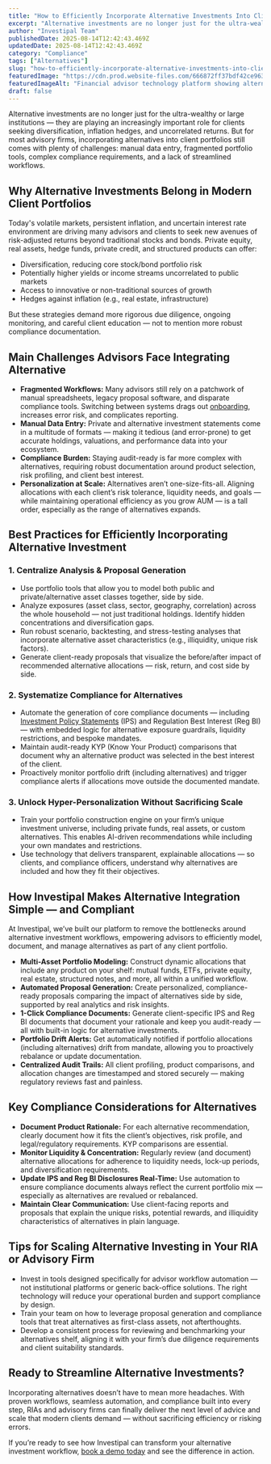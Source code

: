 ```yaml
---
title: "How to Efficiently Incorporate Alternative Investments Into Client Portfolios: Tools, Best Practices, and Compliance Considerations"
excerpt: "Alternative investments are no longer just for the ultra-wealthy or large institutions - they are playing an increasingly important role for clients seeking diversification, inflation hedges, and uncorrelated returns."
author: "Investipal Team"
publishedDate: 2025-08-14T12:42:43.469Z
updatedDate: 2025-08-14T12:42:43.469Z
category: "Compliance"
tags: ["Alternatives"]
slug: "how-to-efficiently-incorporate-alternative-investments-into-client-portfolios-tools-best-practices-and-compliance-considerations"
featuredImage: "https://cdn.prod.website-files.com/666872ff37bdf42ce9637d77/689dd9c33d86dc2927d35f44_6887a984ff160d2cb0197545_Automating%2520the%2520Sales%2520Journey%2520From%2520Client%2520Intake%2520to%2520Proposals%2520%2526%2520Compliance%2520in%2520One%2520Platform%2520(9).png"
featuredImageAlt: "Financial advisor technology platform showing alternative investment integration workflow automation"
draft: false
---
```

<p id="">Alternative investments are no longer just for the ultra-wealthy or large institutions — they are playing an increasingly important role for clients seeking diversification, inflation hedges, and uncorrelated returns. But for most advisory firms, incorporating alternatives into client portfolios still comes with plenty of challenges: manual data entry, fragmented portfolio tools, complex compliance requirements, and a lack of streamlined workflows.</p><h2 id="">Why Alternative Investments Belong in Modern Client Portfolios</h2><p id="">Today's volatile markets, persistent inflation, and uncertain interest rate environment are driving many advisors and clients to seek new avenues of risk-adjusted returns beyond traditional stocks and bonds. Private equity, real assets, hedge funds, private credit, and structured products can offer: </p><ul id=""><li id="">Diversification, reducing core stock/bond portfolio risk</li><li id="">Potentially higher yields or income streams uncorrelated to public markets</li><li id="">Access to innovative or non-traditional sources of growth</li><li id="">Hedges against inflation (e.g., real estate, infrastructure)</li></ul><p id="">But these strategies demand more rigorous due diligence, ongoing monitoring, and careful client education — not to mention more robust compliance documentation.</p><h2 id="">Main Challenges Advisors Face Integrating Alternative</h2><ul id=""><li id=""><strong id="">Fragmented Workflows:</strong> Many advisors still rely on a patchwork of manual spreadsheets, legacy proposal software, and disparate compliance tools. Switching between systems drags out <a href="/blog/category/onboarding">onboarding</a>, increases error risk, and complicates reporting.</li><li id=""><strong id="">Manual Data Entry:</strong> Private and alternative investment statements come in a multitude of formats — making it tedious (and error-prone) to get accurate holdings, valuations, and performance data into your ecosystem.</li><li id=""><strong id="">Compliance Burden:</strong> Staying audit-ready is far more complex with alternatives, requiring robust documentation around product selection, risk profiling, and client best interest.</li><li id=""><strong id="">Personalization at Scale:</strong> Alternatives aren’t one-size-fits-all. Aligning allocations with each client’s risk tolerance, liquidity needs, and goals — while maintaining operational efficiency as you grow AUM — is a tall order, especially as the range of alternatives expands.</li></ul><h2 id="">Best Practices for Efficiently Incorporating Alternative Investment</h2><h3 id="">1. Centralize Analysis & Proposal Generation</h3><ul id=""><li id="">Use portfolio tools that allow you to model both public and private/alternative asset classes together, side by side.</li><li id="">Analyze exposures (asset class, sector, geography, correlation) across the whole household — not just traditional holdings. Identify hidden concentrations and diversification gaps.</li><li id="">Run robust scenario, backtesting, and stress-testing analyses that incorporate alternative asset characteristics (e.g., illiquidity, unique risk factors).</li><li id="">Generate client-ready proposals that visualize the before/after impact of recommended alternative allocations — risk, return, and cost side by side.</li></ul><h3 id="">2. Systematize Compliance for Alternatives</h3><ul id=""><li id="">Automate the generation of core compliance documents — including <a href="/features/investment-policy-statements">Investment Policy Statements</a> (IPS) and Regulation Best Interest (Reg BI) — with embedded logic for alternative exposure guardrails, liquidity restrictions, and bespoke mandates.</li><li id="">Maintain audit-ready KYP (Know Your Product) comparisons that document why an alternative product was selected in the best interest of the client.</li><li id="">Proactively monitor portfolio drift (including alternatives) and trigger compliance alerts if allocations move outside the documented mandate.</li></ul><h3 id="">3. Unlock Hyper-Personalization Without Sacrificing Scale</h3><ul id=""><li id="">Train your portfolio construction engine on your firm’s unique investment universe, including private funds, real assets, or custom alternatives. This enables AI-driven recommendations while including your own mandates and restrictions.</li><li id="">Use technology that delivers transparent, explainable allocations — so clients, and compliance officers, understand why alternatives are included and how they fit their objectives.</li></ul><h2 id="">How Investipal Makes Alternative Integration Simple — and Compliant</h2><p id="">At Investipal, we’ve built our platform to remove the bottlenecks around alternative investment workflows, empowering advisors to efficiently model, document, and manage alternatives as part of any client portfolio.</p><ul id=""><li id=""><strong id="">Multi-Asset Portfolio Modeling:</strong> Construct dynamic allocations that include any product on your shelf: mutual funds, ETFs, private equity, real estate, structured notes, and more, all within a unified workflow.</li><li id=""><strong id="">Automated Proposal Generation:</strong> Create personalized, compliance-ready proposals comparing the impact of alternatives side by side, supported by real analytics and risk insights.</li><li id=""><strong id="">1-Click Compliance Documents:</strong> Generate client-specific IPS and Reg BI documents that document your rationale and keep you audit-ready — all with built-in logic for alternative investments.</li><li id=""><strong id="">Portfolio Drift Alerts:</strong> Get automatically notified if portfolio allocations (including alternatives) drift from mandate, allowing you to proactively rebalance or update documentation.</li><li id=""><strong id="">Centralized Audit Trails:</strong> All client profiling, product comparisons, and allocation changes are timestamped and stored securely — making regulatory reviews fast and painless.</li></ul><h2 id="">Key Compliance Considerations for Alternatives</h2><ul id=""><li id=""><strong id="">Document Product Rationale:</strong> For each alternative recommendation, clearly document how it fits the client’s objectives, risk profile, and legal/regulatory requirements. KYP comparisons are essential.</li><li id=""><strong id="">Monitor Liquidity & Concentration:</strong> Regularly review (and document) alternative allocations for adherence to liquidity needs, lock-up periods, and diversification requirements.</li><li id=""><strong id="">Update IPS and Reg BI Disclosures Real-Time:</strong> Use automation to ensure compliance documents always reflect the current portfolio mix — especially as alternatives are revalued or rebalanced.</li><li id=""><strong id="">Maintain Clear Communication:</strong> Use client-facing reports and proposals that explain the unique risks, potential rewards, and illiquidity characteristics of alternatives in plain language.</li></ul><h2 id="">Tips for Scaling Alternative Investing in Your RIA or Advisory Firm</h2><ul id=""><li id="">Invest in tools designed specifically for advisor workflow automation — not institutional platforms or generic back-office solutions. The right technology will reduce your operational burden and support compliance by design.</li><li id="">Train your team on how to leverage proposal generation and compliance tools that treat alternatives as first-class assets, not afterthoughts.</li><li id="">Develop a consistent process for reviewing and benchmarking your alternatives shelf, aligning it with your firm’s due diligence requirements and client suitability standards.</li></ul><h2 id="">Ready to Streamline Alternative Investments?</h2><p id="">Incorporating alternatives doesn’t have to mean more headaches. With proven workflows, seamless automation, and compliance built into every step, RIAs and advisory firms can finally deliver the next level of advice and scale that modern clients demand — without sacrificing efficiency or risking errors.</p><p id="">If you’re ready to see how Investipal can transform your alternative investment workflow, <a href="/book-a-demo" target="_blank">book a demo today</a> and see the difference in action.</p>
